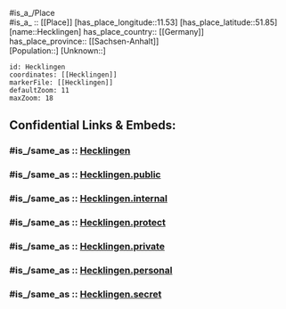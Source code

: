 ﻿---
confidential: public
isDeleted: false
location:
- 51.85
- 11.53
mapmarker: city
mapzoom:
- 7
- 12
SpocWebEntityId: 30825
tags:
- geo/City
type: City
---

#is_a_/Place  
#is_a_ :: [[Place]] 
[has_place_longitude::11.53] 
[has_place_latitude::51.85] 
[name::Hecklingen] 
has_place_country:: [[Germany]]  
has_place_province:: [[Sachsen-Anhalt]]  
[Population::] 
[Unknown::] 


```leaflet
id: Hecklingen
coordinates: [[Hecklingen]] 
markerFile: [[Hecklingen]] 
defaultZoom: 11 
maxZoom: 18
```


## Confidential Links & Embeds: 

### #is_/same_as :: [Hecklingen](/_Standards/Earth/Continent/Europe/Europe~Central/Germany/Germany~East/Sachsen-Anhalt/counties~SA/Salzlandkreis/cities~Salzlandkreis/Hecklingen.md) 

### #is_/same_as :: [Hecklingen.public](/_public/Earth/Continent/Europe/Europe~Central/Germany/Germany~East/Sachsen-Anhalt/counties~SA/Salzlandkreis/cities~Salzlandkreis/Hecklingen.public.md) 

### #is_/same_as :: [Hecklingen.internal](/_internal/Earth/Continent/Europe/Europe~Central/Germany/Germany~East/Sachsen-Anhalt/counties~SA/Salzlandkreis/cities~Salzlandkreis/Hecklingen.internal.md) 

### #is_/same_as :: [Hecklingen.protect](/_protect/Earth/Continent/Europe/Europe~Central/Germany/Germany~East/Sachsen-Anhalt/counties~SA/Salzlandkreis/cities~Salzlandkreis/Hecklingen.protect.md) 

### #is_/same_as :: [Hecklingen.private](/_private/Earth/Continent/Europe/Europe~Central/Germany/Germany~East/Sachsen-Anhalt/counties~SA/Salzlandkreis/cities~Salzlandkreis/Hecklingen.private.md) 

### #is_/same_as :: [Hecklingen.personal](/_personal/Earth/Continent/Europe/Europe~Central/Germany/Germany~East/Sachsen-Anhalt/counties~SA/Salzlandkreis/cities~Salzlandkreis/Hecklingen.personal.md) 

### #is_/same_as :: [Hecklingen.secret](/_secret/Earth/Continent/Europe/Europe~Central/Germany/Germany~East/Sachsen-Anhalt/counties~SA/Salzlandkreis/cities~Salzlandkreis/Hecklingen.secret.md)


